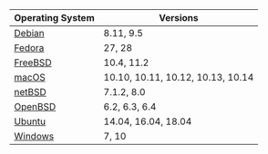 

| Operating System | Versions |
| --- | --- |
| [Debian](https://www.debian.org) | 8.11, 9.5 |
| [Fedora](https://getfedora.org) | 27, 28 |
| [FreeBSD](https://www.freebsd.org) | 10.4, 11.2 |
| [macOS](https://www.apple.com/au/macos) | 10.10, 10.11, 10.12, 10.13, 10.14 |
| [netBSD](https://www.netbsd.org) | 7.1.2, 8.0 |
| [OpenBSD](https://www.openbsd.org) | 6.2, 6.3, 6.4 |
| [Ubuntu](https://www.ubuntu.com) | 14.04, 16.04, 18.04 |
| [Windows](https://developer.microsoft.com/en-us/microsoft-edge/tools/vms) | 7, 10 |
